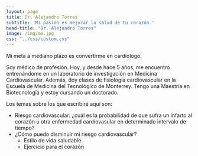 ```yaml
---
layout: page
title: Dr. Alejandro Torres
subtitle: 'Mi pasión es mejorar la salud de tu corazón.'
head-title: "Dr. Alejandro Torres"
image: /img/me.jpg
css: "../css/custom.css"
---
```

 
Mi meta a mediano plazo es convertirme en cardiólogo.  

Soy médico de profesión. Hoy, y desde hace 5 años, me encuentro entrenándome en un laboratorio de investigación en Medicina Cardiovascular. Además, doy clases de fisiología cardiovascular en la Escuela de Medicina del Tecnológico de Monterrey. Tengo una Maestría en Biotecnología y estoy cursando un doctorado.

Los temas sobre los que escribiré aquí son:

* Riesgo cardiovascular: ¿cuál es la probabilidad de que sufra un infarto al corazón u otra enfermedad cardiovasular en determinado intervalo de tiempo?
* ¿Cómo puedo disminuir mi riesgo cardiovascular?  
  * Estilo de vida saludable  
  * Ejercicio para el corazón

